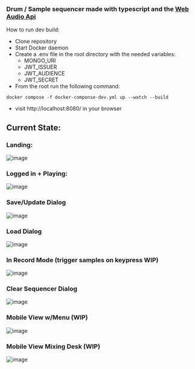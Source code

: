 ### Drum / Sample sequencer made with typescript and the [Web Audio Api](https://webaudioapi.com/)

How to run dev build:
- Clone repository
- Start Docker daemon
- Create a .env file in the root directory with the needed variables:
  - MONGO_URI
  - JWT_ISSUER
  - JWT_AUDIENCE
  - JWT_SECRET
- From the root run the following command:
```
docker compose -f docker-componse-dev.yml up --watch --build
```
- visit http://localhost:8080/ in your browser
## Current State:
### Landing:
![image](https://github.com/dermotbg/tsequencer/assets/123154617/fdd12c75-8e69-4869-93c0-11132778b94e)
### Logged in + Playing:
![image](https://github.com/dermotbg/tsequencer/assets/123154617/f14dcf53-30d0-4063-b8cb-b8000085c8c1)
### Save/Update Dialog
![image](https://github.com/dermotbg/tsequencer/assets/123154617/56838a22-6b51-4631-a47b-f2d98f99c6d1)
### Load Dialog
![image](https://github.com/dermotbg/tsequencer/assets/123154617/944145ef-2d3a-4b83-8b59-753ecfbc5a99)
### In Record Mode (trigger samples on keypress WIP)
![image](https://github.com/dermotbg/tsequencer/assets/123154617/91d8c049-8e59-42a4-854b-8cf44560c241)
### Clear Sequencer Dialog
![image](https://github.com/dermotbg/tsequencer/assets/123154617/a523d7f7-c07b-4041-bb0d-0bfd7c1d5f80)
### Mobile View w/Menu (WIP)
![image](https://github.com/dermotbg/tsequencer/assets/123154617/7f06ee93-44be-4e11-ac9b-8b7f01f2346b)
### Mobile View Mixing Desk (WIP)
![image](https://github.com/dermotbg/tsequencer/assets/123154617/1e5bd6c8-55d6-4b01-816b-0a2d6c05cc70)
